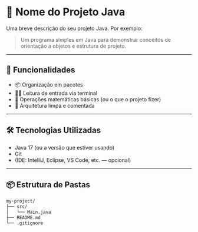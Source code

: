 # 🧠 Nome do Projeto Java

Uma breve descrição do seu projeto Java. Por exemplo:

> Um programa simples em Java para demonstrar conceitos de orientação a objetos e estrutura de projeto.

---

## 🚀 Funcionalidades

- 📦 Organização em pacotes
- 👨‍💻 Leitura de entrada via terminal
- 🧮 Operações matemáticas básicas (ou o que o projeto fizer)
- 📄 Arquitetura limpa e comentada

---

## 🛠️ Tecnologias Utilizadas

- Java 17 (ou a versão que estiver usando)
- Git
- (IDE: IntelliJ, Eclipse, VS Code, etc. — opcional)

---

## 📦 Estrutura de Pastas

```bash
my-project/
├── src/
│   └── Main.java
├── README.md
└── .gitignore
